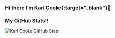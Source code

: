 ### Hi there I'm [Karl Cooke](https://www.linkedin.com/in/karlcooke/){:target="_blank"}👋


### My GitHub Stats!!

![Karl Cooke GitHub Stats](https://github-readme-stats.vercel.app/api?username=irishtechie&show_icons=true&count_private=true)

<!--
**irishtechie/irishtechie** is a ✨ _special_ ✨ repository because its `README.md` (this file) appears on your GitHub profile.

Here are some ideas to get you started:

- 🔭 I’m currently working on ...
- 🌱 I’m currently learning ...
- 👯 I’m looking to collaborate on ...
- 🤔 I’m looking for help with ...
- 💬 Ask me about ...
- 📫 How to reach me: ...
- 😄 Pronouns: ...
- ⚡ Fun fact: ...
-->
